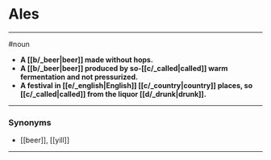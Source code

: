 # Ales
---
#noun
- **A [[b/_beer|beer]] made without hops.**
- **A [[b/_beer|beer]] produced by so-[[c/_called|called]] warm fermentation and not pressurized.**
- **A festival in [[e/_english|English]] [[c/_country|country]] places, so [[c/_called|called]] from the liquor [[d/_drunk|drunk]].**
---
### Synonyms
- [[beer]], [[yill]]
---
